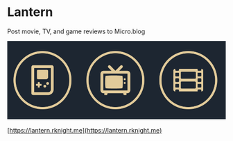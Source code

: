 # Lantern

Post movie, TV, and game reviews to Micro.blog

![screenshot](screenshot.png)

[https://lantern.rknight.me](https://lantern.rknight.me)
